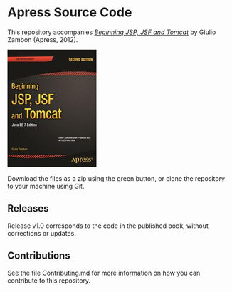 # Apress Source Code

This repository accompanies [*Beginning JSP, JSF and Tomcat*](http://www.apress.com/9781430246237) by Giulio Zambon (Apress, 2012).

![Cover image](9781430246237.jpg)

Download the files as a zip using the green button, or clone the repository to your machine using Git.

## Releases

Release v1.0 corresponds to the code in the published book, without corrections or updates.

## Contributions

See the file Contributing.md for more information on how you can contribute to this repository.
